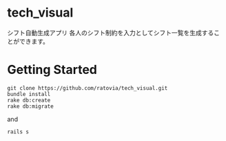 # tech_visual
シフト自動生成アプリ
各人のシフト制約を入力としてシフト一覧を生成することができます。

# Getting Started 
```
git clone https://github.com/ratovia/tech_visual.git
bundle install
rake db:create
rake db:migrate
```

and 

```
rails s
```
